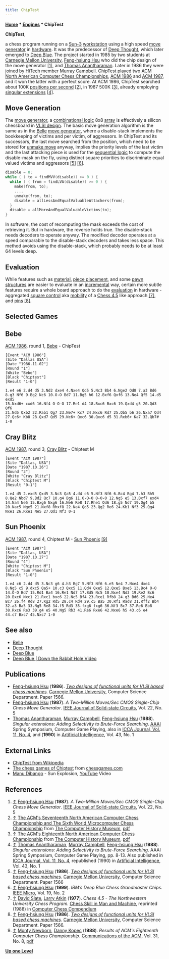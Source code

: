 ```yaml
---
title: ChipTest
---
```

**[Home](Home "Home") * [Engines](Engines "Engines") * ChipTest**

**ChipTest**,

a chess program running on a [Sun-3](Sun#3 "Sun") [workstation](https://en.wikipedia.org/wiki/Computer_workstation) using a high speed [move generator](Move_Generation "Move Generation") in [hardware](Hardware "Hardware"). It was the predecessor of [Deep Thought](Deep_Thought "Deep Thought"), which later emerged to [Deep Blue](Deep_Blue "Deep Blue"). The project started in 1985 by two students at [Carnegie Mellon University](Carnegie_Mellon_University "Carnegie Mellon University"), [Feng-hsiung Hsu](Feng-hsiung_Hsu "Feng-hsiung Hsu") who did the chip design of the move generator <a id="cite-note-1" href="#cite-ref-1">[1]</a>, and [Thomas Anantharaman](Thomas_Anantharaman "Thomas Anantharaman"). Later in 1986 they were joined by [HiTech](HiTech "HiTech") member [Murray Campbell](Murray_Campbell "Murray Campbell"). ChipTest played two [ACM North American Computer Chess Championships](ACM_North_American_Computer_Chess_Championship "ACM North American Computer Chess Championship"), [ACM 1986](ACM_1986 "ACM 1986") and [ACM 1987](ACM_1987 "ACM 1987"), and it won the latter with a perfect score. At ACM 1986, ChipTest searched about 100K [positions per second](Nodes_per_Second "Nodes per Second") <a id="cite-note-2" href="#cite-ref-2">[2]</a>, in 1987 500K <a id="cite-note-3" href="#cite-ref-3">[3]</a>, already employing [singular extensions](Singular_Extensions "Singular Extensions") <a id="cite-note-4" href="#cite-ref-4">[4]</a>.

## Move Generation

The [move generator](Move_Generation "Move Generation"), a [combinational logic](Combinatorial_Logic "Combinatorial Logic") 8x8 [array](Array "Array") is effectively a silicon chessboard in [VLSI design](VLSI_Design "VLSI Design"). The basic move generation algorithm is the same as in the [Belle](Belle "Belle") [move generator](Belle#Hardware "Belle"), where a disable-stack implements the bookkeeping of victims and per victim, of aggressors. In ChipTest and its successors, the last move searched from the position, which need to be stored for [unmake move](Unmake_Move "Unmake Move") anyway, implies the priority levels of the last victim and the last attacking piece is used for the [sequential logic](Sequential_Logic "Sequential Logic") to compute the disable-mask on the fly, using distinct square priorities to discriminate equal valued victims and aggressors <a id="cite-note-5" href="#cite-ref-5">[5]</a> <a id="cite-note-6" href="#cite-ref-6">[6]</a>.

```C++
disable = 0;
while ( ( to = findMVV(disable)) >= 0 ) {
  while ( ( from = findLVA(disable)) >= 0 ) {
    make(from, to); 
    ....
    unmake(from, to); 
    disable = allLessAndEqualValuableAttackers(from); 
  }
  disable = allMoreAndEqualValuableVictims(to);
}

```

In software, the cost of recomputing the mask exceeds the cost of retrieving it. But in hardware, the reverse holds true. The disable-stack needs decoders to operate anyway. The modified decoder operates at a speed comparable to the disable-stack decoders and takes less space. This method avoids using the disable-stack, which probably needs to be at least 64 levels deep.

## Evaluation

While features such as [material](Material "Material"), [piece placement](Piece-Square_Tables "Piece-Square Tables"), and some [pawn structures](Pawn_Structure "Pawn Structure") are easier to evaluate in an [incremental](Incremental_Updates "Incremental Updates") way, certain more subtle features require a whole board approach to do the [evaluation](Evaluation "Evaluation") in hardware - aggregated [square control](Square_Control "Square Control") aka [mobility](Mobility "Mobility") of a [Chess 4.5](</Chess_(Program)> "Chess (Program)") like approach <a id="cite-note-7" href="#cite-ref-7">[7]</a>, and [pins](Pin "Pin") <a id="cite-note-8" href="#cite-ref-8">[8]</a>.

## Selected Games

## Bebe

[ACM 1986](ACM_1986 "ACM 1986"), round 1, [Bebe](Bebe "Bebe") - ChipTest

```
[Event "ACM 1986"]
[Site "Dallas USA"]
[Date "1986.11.02"]
[Round "1"]
[White "Bebe"]
[Black "Chiptest"]
[Result "1-0"]

1.e4 e6 2.d4 d5 3.Nd2 dxe4 4.Nxe4 Qd5 5.Nc3 Bb4 6.Nge2 Qd8 7.a3 Bd6
8.g3 Nf6 9.Bg2 Nc6 10.O-O Bd7 11.Bg5 h6 12.Bxf6 Qxf6 13.Ne4 Qf5 14.d5 exd5
15.Nxd6+ cxd6 16.Nf4 O-O-O 17.Re1 d4 18.Bxc6 Bxc6 19.Qxd4 g5 20.Qd3 Qf6
21.Nd5 Qxb2 22.Rab1 Qg7 23.Ne7+ Kc7 24.Nxc6 Rd7 25.Qb5 b6 26.Nxa7 Qd4
27.Qc6+ Kb8 28.Qxd7 Qd5 29.Nc6+ Qxc6 30.Qxc6 d5 31.Rxb6+ Ka7 32.Qb7# 1-0

```

## Cray Blitz

[ACM 1987](ACM_1987 "ACM 1987"), round 3, [Cray Blitz](Cray_Blitz "Cray Blitz") - Chiptest M

```
[Event "ACM 1987"]
[Site "Dallas, USA"]
[Date "1987.10.26"]
[Round "3"]
[White "Cray Blitz"]
[Black "Chiptest M"]
[Result "0-1"]

1.e4 d5 2.exd5 Qxd5 3.Nc3 Qa5 4.d4 c6 5.Nf3 Nf6 6.Bc4 Bg4 7.h3 Bh5
8.Qe2 Nbd7 9.Bd2 Qc7 10.g4 Bg6 11.O-O-O O-O-O 12.Ng5 e5 13.Bxf7 exd4
14.Na4 Ne5 15.Bxg6 Nxg6 16.Ne6 Re8 17.Rhe1 Qd6 18.g5 Nd7 19.Qg4 b5
20.Nac5 Nge5 21.Nxf8 Rhxf8 22.Ne4 Qd5 23.Qg2 Re6 24.Kb1 Nf3 25.Qg4 
Nxe1 26.Rxe1 Ne5 27.Qd1 Nf3 0-1

```

## Sun Phoenix

[ACM 1987](ACM_1987 "ACM 1987"), round 4, Chiptest M - [Sun Phoenix](Phoenix "Phoenix") <a id="cite-note-9" href="#cite-ref-9">[9]</a>

```
[Event "ACM 1987"]
[Site "Dallas, USA"]
[Date "1987.10.27"]
[Round "4"]
[White "Chiptest M"]
[Black "Sun Phoenix"]
[Result "1-0"]

1.e4 c6 2.d4 d5 3.Nc3 g6 4.h3 Bg7 5.Nf3 Nf6 6.e5 Ne4 7.Nxe4 dxe4
8.Ng5 c5 9.dxc5 Qa5+ 10.c3 Qxc5 11.Qd4 Qxe5 12.Qxe5 Bxe5 13.Bc4 O-O
14.O-O Bd7 15.Rd1 Ba4 16.Re1 Nd7 17.Bd5 Nc5 18.Nxe4 Nd3 19.Re2 Bc6
20.Bxc6 Nxc1 21.Rxc1 bxc6 22.Nc5 Bf4 23.Rce1 Rfb8 24.g3 Bd6 25.Ne4 
Bc7 26.f4 Rd8 27.Kg2 Rd5 28.c4 Rd4 29.c5 Ba5 30.Rf1 Rad8 31.Rff2 Bb4 
32.a3 Ba5 33.Ng5 Re8 34.f5 Rd3 35.fxg6 fxg6 36.Nf3 Bc7 37.Re6 Bb8 
38.Rxc6 Re3 39.g4 e5 40.Ng5 Rb3 41.Re6 Rxe6 42.Nxe6 h5 43.c6 e4 
44.c7 Bxc7 45.Nxc7 1-0

```

## See also

- [Belle](Belle "Belle")
- [Deep Thought](Deep_Thought "Deep Thought")
- [Deep Blue](Deep_Blue "Deep Blue")
- [Deep Blue | Down the Rabbit Hole Video](Deep_Blue#DowntheRabbitHole "Deep Blue")

## Publications

- [Feng-hsiung Hsu](Feng-hsiung_Hsu "Feng-hsiung Hsu") (**1986**). *[Two designs of functional units for VLSI based chess machines](http://repository.cmu.edu/compsci/1566/)*. [Carnegie Mellon University](Carnegie_Mellon_University "Carnegie Mellon University"), Computer Science Department. Paper 1566.
- [Feng-hsiung Hsu](Feng-hsiung_Hsu "Feng-hsiung Hsu") (**1987**). *A Two-Million Moves/Sec CMOS Single-Chip Chess Move Generator*. [IEEE Journal of Solid-state Circuits](IEEE#JSSC "IEEE"), Vol. 22, No. 5
- [Thomas Anantharaman](Thomas_Anantharaman "Thomas Anantharaman"), [Murray Campbell](Murray_Campbell "Murray Campbell"), [Feng-hsiung Hsu](Feng-hsiung_Hsu "Feng-hsiung Hsu") (**1988**). *Singular extensions: Adding Selectivity to Brute-Force Searching*. [AAAI](AAAI "AAAI") Spring Symposium, Computer Game Playing, also in [ICCA Journal, Vol. 11, No. 4](ICGA_Journal#11_4 "ICGA Journal"), and (**1990**) in [Artificial Intelligence](https://en.wikipedia.org/wiki/Artificial_Intelligence_%28journal%29), Vol. 43, No. 1

## External Links

- [ChipTest from Wikipedia](https://en.wikipedia.org/wiki/ChipTest)
- [The chess games of Chiptest](http://www.chessgames.com/perl/chessplayer?pid=15594) from [chessgames.com](http://www.chessgames.com/index.html)
- [Manu Dibango](Category:Manu_Dibango "Category:Manu Dibango") - Sun Explosion, [YouTube](https://en.wikipedia.org/wiki/YouTube) Video

## References

1. <a id="cite-ref-1" href="#cite-note-1">↑</a> [Feng-hsiung Hsu](Feng-hsiung_Hsu "Feng-hsiung Hsu") (**1987**). *A Two-Million Moves/Sec CMOS Single-Chip Chess Move Generator*. [IEEE Journal of Solid-state Circuits](IEEE#JSSC "IEEE"), Vol. 22, No. 5
1. <a id="cite-ref-2" href="#cite-note-2">↑</a> [The ACM's Seventeenth North American Computer Chess Championship and The Sixth World Microcomputer Chess Championship](http://www.computerhistory.org/chess/full_record.php?iid=doc-431614f6ca4a7) from [The Computer History Museum](The_Computer_History_Museum "The Computer History Museum"), [pdf](http://archive.computerhistory.org/projects/chess/related_materials/text/3-1%20and%203-2%20and%203-3%20and%204-3.1986_17th_NACCC/1986%20NACCC.062303062.sm.pdf)
1. <a id="cite-ref-3" href="#cite-note-3">↑</a> [The ACM's Eighteenth North American Computer Chess Championship](http://www.computerhistory.org/chess/full_record.php?iid=doc-431614f6cabbd) from [The Computer History Museum](The_Computer_History_Museum "The Computer History Museum"), [pdf](http://archive.computerhistory.org/projects/chess/related_materials/text/3-1%20and%203-2%20and%203-3%20and%204-3.1987_18th_NACCC/1987%20NACCC.062303063.sm.pdf)
1. <a id="cite-ref-4" href="#cite-note-4">↑</a> [Thomas Anantharaman](Thomas_Anantharaman "Thomas Anantharaman"), [Murray Campbell](Murray_Campbell "Murray Campbell"), [Feng-hsiung Hsu](Feng-hsiung_Hsu "Feng-hsiung Hsu") (**1988**). *Singular extensions: Adding Selectivity to Brute-Force Searching*. AAAI Spring Symposium, Computer Game Playing, pp. 8-13. Also published in [ICCA Journal, Vol. 11, No. 4](ICGA_Journal#11_4 "ICGA Journal"), republished (1990) in [Artificial Intelligence](https://en.wikipedia.org/wiki/Artificial_Intelligence_%28journal%29), Vol. 43, No. 1
1. <a id="cite-ref-5" href="#cite-note-5">↑</a> [Feng-hsiung Hsu](Feng-hsiung_Hsu "Feng-hsiung Hsu") (**1986**). *[Two designs of functional units for VLSI based chess machines](http://repository.cmu.edu/compsci/1566/)*. [Carnegie Mellon University](Carnegie_Mellon_University "Carnegie Mellon University"), Computer Science Department. Paper 1566
1. <a id="cite-ref-6" href="#cite-note-6">↑</a> [Feng-hsiung Hsu](Feng-hsiung_Hsu "Feng-hsiung Hsu") (**1999**). *IBM’s Deep Blue Chess Grandmaster Chips*. [IEEE Micro](IEEE#Micro "IEEE"), Vol. 19, No. 2
1. <a id="cite-ref-7" href="#cite-note-7">↑</a> [David Slate](David_Slate "David Slate"), [Larry Atkin](Larry_Atkin "Larry Atkin") (**1977**). *Chess 4.5 - The Northwestern University Chess Program.* [Chess Skill in Man and Machine](Chess_Skill_in_Man_and_Machine "Chess Skill in Man and Machine"), reprinted (1988) in [Computer Chess Compendium](Computer_Chess_Compendium "Computer Chess Compendium")
1. <a id="cite-ref-8" href="#cite-note-8">↑</a> [Feng-hsiung Hsu](Feng-hsiung_Hsu "Feng-hsiung Hsu") (**1986**). *[Two designs of functional units for VLSI based chess machines](http://repository.cmu.edu/compsci/1566/)*. [Carnegie Mellon University](Carnegie_Mellon_University "Carnegie Mellon University"), Computer Science Department. Paper 1566.
1. <a id="cite-ref-9" href="#cite-note-9">↑</a> [Monty Newborn](Monroe_Newborn "Monroe Newborn"), [Danny Kopec](Danny_Kopec "Danny Kopec") (**1988**). *Results of ACM's Eighteenth Computer Chess Championship*. [Communications of the ACM](ACM#Communications "ACM"), Vol. 31, No. 8, [pdf](http://www.sci.brooklyn.cuny.edu/%7Ekopec/Publications/Publications/O_30_C.pdf)

**[Up one Level](Engines "Engines")**

